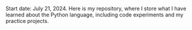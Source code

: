 Start date: July 21, 2024.
Here is my repository, where I store what I have learned about the Python language, including code experiments and my practice projects.
 

